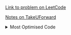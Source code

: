 [Link to problem on LeetCode](https://leetcode.com/problems/largest-divisible-subset/)

[Notes on TakeUForward](https://takeuforward.org/data-structure/longest-divisible-subset-dp-44/)

<details><summary>Most Optimised Code</summary>

![](https://github.com/archishmanghos/code-images/blob/master/DP-Striver/Lec-44.png)

</details>

<!-- Runtime: 75 ms, faster than 58.07% of C++ online submissions for Largest Divisible Subset.
Memory Usage: 8.9 MB, less than 76.08% of C++ online submissions for Largest Divisible Subset. -->
